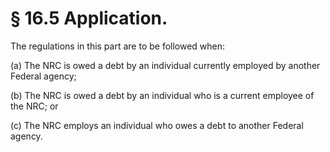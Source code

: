 # § 16.5   Application.

The regulations in this part are to be followed when:


(a) The NRC is owed a debt by an individual currently employed by another Federal agency;


(b) The NRC is owed a debt by an individual who is a current employee of the NRC; or


(c) The NRC employs an individual who owes a debt to another Federal agency.




